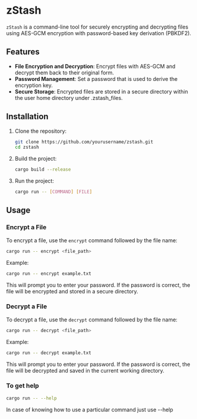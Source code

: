 # zStash

`zStash` is a command-line tool for securely encrypting and decrypting files using AES-GCM encryption with password-based key derivation (PBKDF2).

## Features

- **File Encryption and Decryption**: Encrypt files with AES-GCM and decrypt them back to their original form.
- **Password Management**: Set a password that is used to derive the encryption key.
- **Secure Storage**: Encrypted files are stored in a secure directory within the user home directory under .zstash_files.

## Installation

1. Clone the repository:

   ```sh
   git clone https://github.com/yourusername/zstash.git
   cd zstash
   ```

2. Build the project:

   ```sh
   cargo build --release
   ```

3. Run the project:
   ```sh
   cargo run -- [COMMAND] [FILE]
   ```

## Usage

### Encrypt a File

To encrypt a file, use the `encrypt` command followed by the file name:

```sh
cargo run -- encrypt <file_path>
```

Example:

```sh
cargo run -- encrypt example.txt
```

This will prompt you to enter your password. If the password is correct, the file will be encrypted and stored in a secure directory.

### Decrypt a File

To decrypt a file, use the `decrypt` command followed by the file name:

```sh
cargo run -- decrypt <file_path>
```

Example:

```sh
cargo run -- decrypt example.txt
```

This will prompt you to enter your password. If the password is correct, the file will be decrypted and saved in the current working directory.

### To get help

```sh
cargo run -- --help
```

In case of knowing how to use a particular command just use --help

